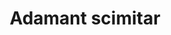 ---
layout: item
title: Adamant scimitar
item-id: 1331
datatable: true
id: 1331
name: "Adamant scimitar"
monsters:
  - id: 1026
    name: "Bandit"
    combat_level: 22
    wiki_url: "https://oldschool.runescape.wiki/w/Bandit#Level_22"
    drops:
      - quantity: "1"
        noted: false
        rarity: 0.03125
      - quantity: "1"
        noted: false
        rarity: 0.03125
    image: "https://oldschool.runescape.wiki/images/1/1f/Bandit.png?4ee9f"
---
